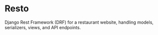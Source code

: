 # Resto
Django Rest Framework (DRF)  for a restaurant website, handling models, serializers, views, and API endpoints.
